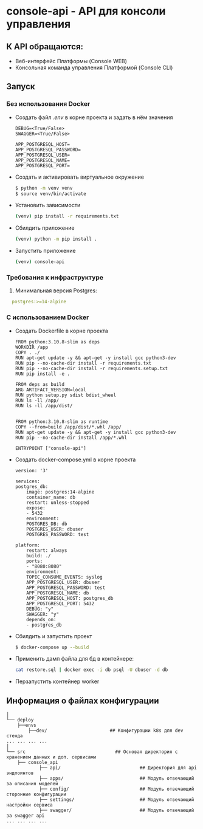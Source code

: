 # console-api - API для консоли управления

## К API обращаются:
- Веб-интерфейс Платформы (Console WEB)
- Консольная команда управления Платформой (Console CLI)

## Запуск

### Без использования Docker
- Создать файл _.env_ в корне проекта и задать в нём значения
    ```
    DEBUG=<True/False>
    SWAGGER=<True/False>

    APP_POSTGRESQL_HOST=
    APP_POSTGRESQL_PASSWORD=
    APP_POSTGRESQL_USER=
    APP_POSTGRESQL_NAME=
    APP_POSTGRESQL_PORT=
    ```
- Создать и активировать виртуальное окружение
    ```bash
    $ python -m venv venv
    $ source venv/bin/activate
    ```
- Установить зависимости
    ```bash
    (venv) pip install -r requirements.txt
- Сбилдить приложение
    ```bash
    (venv) python -m pip install .
    ```
- Запустить приложение
    ```bash
    (venv) console-api
    ```

### Требования к инфраструктуре
1. Минимальная версия Postgres:
  ```yaml
    postgres:>=14-alpine
  ```


### С использованием Docker
- Создать Dockerfile в корне проекта
    ```docker
    FROM python:3.10.8-slim as deps
    WORKDIR /app
    COPY . ./
    RUN apt-get update -y && apt-get -y install gcc python3-dev
    RUN pip --no-cache-dir install -r requirements.txt
    RUN pip --no-cache-dir install -r requirements.setup.txt
    RUN pip install -e .

    FROM deps as build
    ARG ARTIFACT_VERSION=local
    RUN python setup.py sdist bdist_wheel
    RUN ls -ll /app/
    RUN ls -ll /app/dist/


    FROM python:3.10.8-slim as runtime
    COPY --from=build /app/dist/*.whl /app/
    RUN apt-get update -y && apt-get -y install gcc python3-dev
    RUN pip --no-cache-dir install /app/*.whl

    ENTRYPOINT ["console-api"]
    ```
- Создать docker-compose.yml в корне проекта
    ```docker
    version: '3'

    services:
    postgres_db:
        image: postgres:14-alpine
        container_name: db
        restart: unless-stopped
        expose:
        - 5432
        environment:
        POSTGRES_DB: db
        POSTGRES_USER: dbuser
        POSTGRES_PASSWORD: test

    platform:
        restart: always
        build: ./
        ports:
        - "8080:8080"
        environment:
        TOPIC_CONSUME_EVENTS: syslog
        APP_POSTGRESQL_USER: dbuser
        APP_POSTGRESQL_PASSWORD: test
        APP_POSTGRESQL_NAME: db
        APP_POSTGRESQL_HOST: postgres_db
        APP_POSTGRESQL_PORT: 5432
        DEBUG: "y"
        SWAGGER: "y"
        depends_on:
        - postgres_db
    ```


- Сбилдить и запустить проект
    ```bash
    $ docker-compose up --build
    ```
- Применить дамп файла для бд в контейнере:
    ```bash
    cat restore.sql | docker exec -i db psql -U dbuser -d db
    ```

- Перзапустить контейнер worker


## Информация о файлах конфигурации
```text
│
└── deploy
    ├──envs
        ├──dev/                       ## Конфигурации k8s для dev стенда
... ... ... ...
│
└── src                                 ## Основая директория с хранением данных и доп. сервисами
    ├── console_api
            ├── api/                             ## Директория для api эндпоинтов
            ├── apps/                            ## Модуль отвечающий за описания моделей
            ├── config/                          ## Модуль отвечающий сторонние конфигурации
            ├── settings/                        ## Модуль отвечающий настройки сервиса
            ├── swagger/                         ## Модуль отвечающий за swagger api
... ... ... ...
```